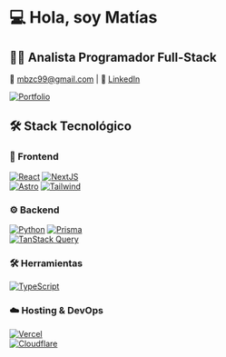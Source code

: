 # 💻 Hola, soy Matías

## 👨‍💻 Analista Programador Full-Stack

📧 <mbzc99@gmail.com> | 🔗 [LinkedIn](https://www.linkedin.com/in/matias-zc/)

[![Portfolio](https://img.shields.io/badge/Portfolio-2CA5E0?style=for-the-badge&logo=astro&logoColor=white)](https://sikriet.dev)

## 🛠️ Stack Tecnológico

### 🎨 Frontend

[![React](https://img.shields.io/badge/-React-61DAFB?style=flat&logo=react&logoColor=white)](https://react.dev)
[![NextJS](https://img.shields.io/badge/-NextJS-000?style=flat&logo=vercel&logoColor=white)](https://nextjs.org)  
[![Astro](https://img.shields.io/badge/-Astro-FF5D01?style=flat&logo=astro&logoColor=white)](https://astro.build)
[![Tailwind](https://img.shields.io/badge/-Tailwind-06B6D4?style=flat&logo=tailwindcss&logoColor=white)](https://tailwindcss.com)

### ⚙️ Backend

[![Python](https://img.shields.io/badge/-Python-3776AB?style=flat&logo=python&logoColor=white)](https://www.python.org)
[![Prisma](https://img.shields.io/badge/-Prisma-2D3748?style=flat&logo=prisma&logoColor=white)](https://www.prisma.io)  
[![TanStack Query](https://img.shields.io/badge/-TanStack_Query-FF4154?style=flat&logo=reactquery&logoColor=white)](https://tanstack.com/query/latest)

### 🛠️ Herramientas

[![TypeScript](https://img.shields.io/badge/-TypeScript-3178C6?style=flat&logo=typescript&logoColor=white)](https://www.typescriptlang.org)

### ☁️ Hosting & DevOps

[![Vercel](https://img.shields.io/badge/-Vercel-000?style=flat&logo=vercel&logoColor=white)](https://vercel.com)  
[![Cloudflare](https://img.shields.io/badge/-Cloudflare-F38020?style=flat&logo=cloudflare&logoColor=white)](https://www.cloudflare.com)
